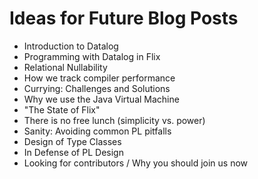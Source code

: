 # Ideas for Future Blog Posts

- Introduction to Datalog
- Programming with Datalog in Flix
- Relational Nullability
- How we track compiler performance
- Currying: Challenges and Solutions
- Why we use the Java Virtual Machine
- "The State of Flix"
- There is no free lunch (simplicity vs. power)
- Sanity: Avoiding common PL pitfalls
- Design of Type Classes
- In Defense of PL Design
- Looking for contributors / Why you should join us now

